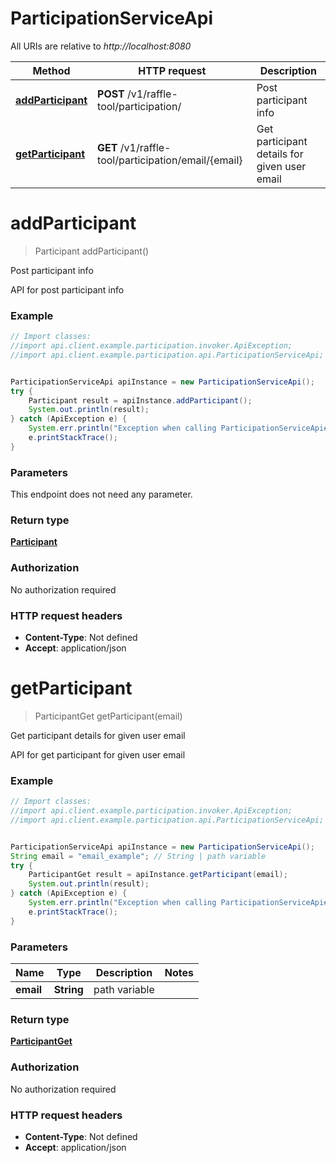 # ParticipationServiceApi

All URIs are relative to *http://localhost:8080*

Method | HTTP request | Description
------------- | ------------- | -------------
[**addParticipant**](ParticipationServiceApi.md#addParticipant) | **POST** /v1/raffle-tool/participation/ | Post participant info
[**getParticipant**](ParticipationServiceApi.md#getParticipant) | **GET** /v1/raffle-tool/participation/email/{email} | Get participant details for given user email

<a name="addParticipant"></a>
# **addParticipant**
> Participant addParticipant()

Post participant info

API for post participant info

### Example
```java
// Import classes:
//import api.client.example.participation.invoker.ApiException;
//import api.client.example.participation.api.ParticipationServiceApi;


ParticipationServiceApi apiInstance = new ParticipationServiceApi();
try {
    Participant result = apiInstance.addParticipant();
    System.out.println(result);
} catch (ApiException e) {
    System.err.println("Exception when calling ParticipationServiceApi#addParticipant");
    e.printStackTrace();
}
```

### Parameters
This endpoint does not need any parameter.

### Return type

[**Participant**](Participant.md)

### Authorization

No authorization required

### HTTP request headers

 - **Content-Type**: Not defined
 - **Accept**: application/json

<a name="getParticipant"></a>
# **getParticipant**
> ParticipantGet getParticipant(email)

Get participant details for given user email

API for get participant for given user email

### Example
```java
// Import classes:
//import api.client.example.participation.invoker.ApiException;
//import api.client.example.participation.api.ParticipationServiceApi;


ParticipationServiceApi apiInstance = new ParticipationServiceApi();
String email = "email_example"; // String | path variable
try {
    ParticipantGet result = apiInstance.getParticipant(email);
    System.out.println(result);
} catch (ApiException e) {
    System.err.println("Exception when calling ParticipationServiceApi#getParticipant");
    e.printStackTrace();
}
```

### Parameters

Name | Type | Description  | Notes
------------- | ------------- | ------------- | -------------
 **email** | **String**| path variable |

### Return type

[**ParticipantGet**](ParticipantGet.md)

### Authorization

No authorization required

### HTTP request headers

 - **Content-Type**: Not defined
 - **Accept**: application/json

